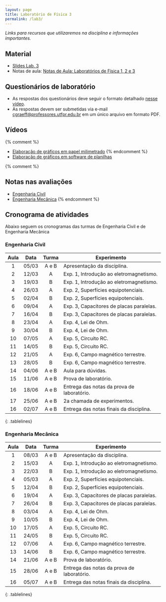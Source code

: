 ```yaml
---
layout: page
title: Laboratório de Física 3
permalink: /lab3/
---
```


*Links para recursos que utilizaremos na disciplina e informações importantes.*

## Material
- [Slides Lab. 3](https://github.com/cgraeff/cgraeff.github.io/raw/master/slideslab3.pdf)
- Notas de aula: [Notas de Aula: Laboratórios de Física 1, 2 e 3](https://github.com/cgraeff/NotasLab/raw/master/NotasLaboratorio.pdf)

## Questionários de laboratório
- As respostas dos questionários deve seguir o formato detalhado [nesse vídeo](https://www.youtube.com/watch?v=BIVszojx9B4).
- As respostas devem ser submetidas via e-mail [cgraeff@professores.utfpr.edu.br](mailto:cgraeff@professores.utfpr.edu.br) em um único arquivo em formato PDF.

## Vídeos
{% comment %}
- [Elaboração de gráficos em papel milimetrado](https://www.youtube.com/watch?v=YqKnV53UBDs&list=PLOaZLpYR0EZ5gLuFOneNgXdDREAapj-3V&index=5&t=2s)
{% endcomment %}
- [Elaboração de gráficos em software de planilhas](https://www.youtube.com/watch?v=x2kVREJWKGc&list=PLOaZLpYR0EZ5gLuFOneNgXdDREAapj-3V&index=6&t=2s)

{% comment %}
## Notas nas avaliações
- [Engenharia Civil](https://docs.google.com/spreadsheets/d/1MKLaE08tRuGmSnN3v0KU5uthxdJl6UCJbtameIiRjGc/edit?usp=sharing)
- [Engenharia Mecânica](https://docs.google.com/spreadsheets/d/1FnFma83xDo1X4wQnLbFekp9vTCJS5znyhqJeqyv9zEQ/edit?usp=sharing)
{% endcomment %}

## Cronograma de atividades
Abaixo seguem os cronogramas das turmas de Engenharia Civil e de Engenharia Mecânica

### Engenharia Civil
<style>
.tablelines table, .tablelines td, .tablelines th {
        border: 1px solid black;
        }
</style>
|  Aula  | Data  | Turma | Experimento |
| :----: | :---: | :---: | ----------- |
|    1   | 05/03 | A e B | Apresentação da disciplina. |
|    2   | 12/03 |   A   | Exp. 1, Introdução ao eletromagnetismo. |
|    3   | 19/03 |   B   | Exp. 1, Introdução ao eletromagnetismo. |
|    4   | 26/03 |   A   | Exp. 2, Superfícies equipotenciais. |
|    5   | 02/04 |   B   | Exp. 2, Superfícies equipotenciais. |
|    6   | 09/04 |   A   | Exp. 3, Capacitores de placas paralelas. |
|    7   | 16/04 |   B   | Exp. 3, Capacitores de placas paralelas. |
|    8   | 23/04 |   A   | Exp. 4, Lei de Ohm. |
|    9   | 30/04 |   B   | Exp. 4, Lei de Ohm. |
|   10   | 07/05 |   A   | Exp. 5, Circuito RC. |
|   11   | 14/05 |   B   | Exp. 5, Circuito RC. |
|   12   | 21/05 |   A   | Exp. 6, Campo magnético terrestre. |
|   13   | 28/05 |   B   | Exp. 6, Campo magnético terrestre. |
|   14   | 04/06 | A e B | Aula para dúvidas. |
|   15   | 11/06 | A e B | Prova de laboratório. |
|   16   | 18/06 | A e B | Entrega das notas da prova de laboratório. |
|   17   | 25/06 | A e B | 2a chamada de experimentos. |
|   16   | 02/07 | A e B | Entrega das notas finais da disciplina. |
{: .tablelines}

### Engenharia Mecânica
<style>
.tablelines table, .tablelines td, .tablelines th {
        border: 1px solid black;
        }
</style>
|  Aula  | Data  | Turma | Experimento |
| :----: | :---: | :---: | ------------- |
|    1   | 08/03 | A e B | Apresentação da disciplina. |
|    2   | 15/03 |   A   | Exp. 1, Introdução ao eletromagnetismo. |
|    3   | 22/03 |   B   | Exp. 1, Introdução ao eletromagnetismo. |
|    4   | 05/03 |   A   | Exp. 2, Superfícies equipotenciais. |
|    5   | 12/04 |   B   | Exp. 2, Superfícies equipotenciais. |
|    6   | 19/04 |   A   | Exp. 3, Capacitores de placas paralelas. |
|    7   | 26/04 |   B   | Exp. 3, Capacitores de placas paralelas. |
|    8   | 03/04 |   A   | Exp. 4, Lei de Ohm. |
|    9   | 10/05 |   B   | Exp. 4, Lei de Ohm. |
|   10   | 17/05 |   A   | Exp. 5, Circuito RC. |
|   11   | 24/05 |   B   | Exp. 5, Circuito RC. |
|   12   | 07/06 |   A   | Exp. 6, Campo magnético terrestre. |
|   13   | 14/06 |   B   | Exp. 6, Campo magnético terrestre. |
|   14   | 21/06 | A e B | Prova de laboratório. |
|   15   | 28/06 | A e B | Entrega das notas da prova de laboratório. |
|   16   | 05/07 | A e B | Entrega das notas finais da disciplina. |
{: .tablelines}


